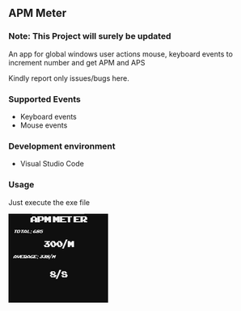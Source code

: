 ## APM Meter

### Note: This Project will surely be updated

An app for global windows user actions mouse, keyboard events to increment number and get APM and APS

Kindly report only issues/bugs here.

### Supported Events

* Keyboard events
* Mouse events

### Development environment

* Visual Studio Code

### Usage

Just execute the exe file

![alt tag](https://raw.githubusercontent.com/Shimrockx/APM-Meter/master/docs/CAPTURE.png)